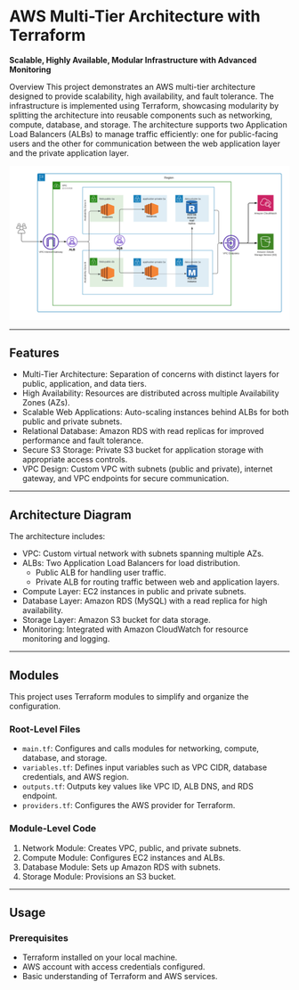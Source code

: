 # AWS Multi-Tier Architecture with Terraform  
**Scalable, Highly Available, Modular Infrastructure with Advanced Monitoring**  


 Overview
This project demonstrates an AWS multi-tier architecture designed to provide scalability, high availability, and fault tolerance. The infrastructure is implemented using Terraform, showcasing modularity by splitting the architecture into reusable components such as networking, compute, database, and storage. The architecture supports two Application Load Balancers (ALBs) to manage traffic efficiently: one for public-facing users and the other for communication between the web application layer and the private application layer.


![AWS Multi-Tier Architecture Diagram](Architecture/architecture-diagram.png)


---

## Features
- Multi-Tier Architecture: Separation of concerns with distinct layers for public, application, and data tiers.
- High Availability: Resources are distributed across multiple Availability Zones (AZs).
- Scalable Web Applications: Auto-scaling instances behind ALBs for both public and private subnets.
- Relational Database: Amazon RDS with read replicas for improved performance and fault tolerance.
- Secure S3 Storage: Private S3 bucket for application storage with appropriate access controls.
- VPC Design: Custom VPC with subnets (public and private), internet gateway, and VPC endpoints for secure communication.

---

## Architecture Diagram
The architecture includes:
- VPC: Custom virtual network with subnets spanning multiple AZs.
- ALBs: Two Application Load Balancers for load distribution.
  - Public ALB for handling user traffic.
  - Private ALB for routing traffic between web and application layers.
- Compute Layer: EC2 instances in public and private subnets.
- Database Layer: Amazon RDS (MySQL) with a read replica for high availability.
- Storage Layer: Amazon S3 bucket for data storage.
- Monitoring: Integrated with Amazon CloudWatch for resource monitoring and logging.

---

## Modules
This project uses Terraform modules to simplify and organize the configuration.

### Root-Level Files
- `main.tf`: Configures and calls modules for networking, compute, database, and storage.
- `variables.tf`: Defines input variables such as VPC CIDR, database credentials, and AWS region.
- `outputs.tf`: Outputs key values like VPC ID, ALB DNS, and RDS endpoint.
- `providers.tf`: Configures the AWS provider for Terraform.

### Module-Level Code
1. Network Module: Creates VPC, public, and private subnets.
2. Compute Module: Configures EC2 instances and ALBs.
3. Database Module: Sets up Amazon RDS with subnets.
4. Storage Module: Provisions an S3 bucket.

---

## Usage

### Prerequisites
- Terraform installed on your local machine.
- AWS account with access credentials configured.
- Basic understanding of Terraform and AWS services.

